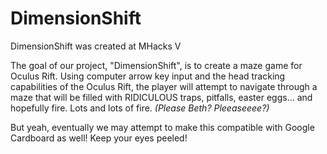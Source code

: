 # DimensionShift
DimensionShift was created at MHacks V

The goal of our project, "DimensionShift", is to create a maze game for Oculus Rift. Using computer arrow key input and the head tracking capabilities of the Oculus Rift, the player will attempt to navigate through a maze that will be filled with RIDICULOUS traps, pitfalls, easter eggs... and hopefully fire. Lots and lots of fire.
*(Please Beth? Pleeaseeee?)*

But yeah, eventually we may attempt to make this compatible with Google Cardboard as well! Keep your eyes peeled!
